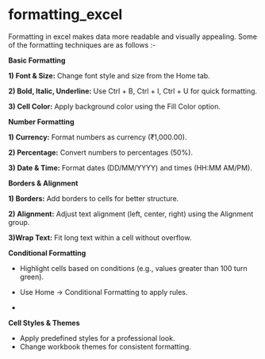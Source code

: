 # formatting_excel

Formatting in excel makes data more readable and visually appealing. Some of the formatting techniques are as follows :-

**Basic Formatting**

**1) Font & Size:** Change font style and size from the Home tab.

**2) Bold, Italic, Underline:** Use Ctrl + B, Ctrl + I, Ctrl + U for quick formatting.

**3) Cell Color:** Apply background color using the Fill Color option.


**Number Formatting**

**1) Currency:** Format numbers as currency (₹1,000.00).

**2) Percentage:** Convert numbers to percentages (50%).

**3) Date & Time:** Format dates (DD/MM/YYYY) and times (HH:MM AM/PM).


**Borders & Alignment**

**1) Borders:** Add borders to cells for better structure.

**2) Alignment:** Adjust text alignment (left, center, right) using the Alignment group.

**3)Wrap Text:** Fit long text within a cell without overflow.


**Conditional Formatting**

- Highlight cells based on conditions (e.g., values greater than 100 turn green).
  
- Use Home → Conditional Formatting to apply rules.
- 

**Cell Styles & Themes**
- Apply predefined styles for a professional look.
- Change workbook themes for consistent formatting.


